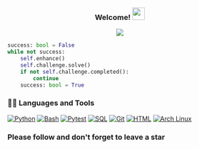<h3 align="center">
  Welcome!
  <img src="https://media.giphy.com/media/hvRJCLFzcasrR4ia7z/giphy.gif" width="28">
</h3>

<p align="center">
  <a href="https://github.com/DenverCoder1/readme-typing-svg"><img src="https://readme-typing-svg.herokuapp.com/?lines=Python%20Automation%20Engineer;Always%20learning%20new%20things&font=Fira%20Code&center=true&width=440&height=45&color=f75c7e&vCenter=true&size=22"></a>
</p>

```python
success: bool = False
while not success:
    self.enhance()
    self.challenge.solve()
    if not self.challenge.completed():
        continue
    success: bool = True
```

### 👨‍💻 Languages and Tools

<p>
    <a href="https://sourcerer.io/vyahello"><img alt="Python" src="https://img.shields.io/badge/Python-14354C.svg?logo=python&logoColor=white"></a>
    <a href="https://sourcerer.io/vyahello"><img alt="Bash" src="https://img.shields.io/badge/Bash-121011.svg?logo=gnu-bash&logoColor=white"></a>
    <a href="https://sourcerer.io/vyahello"><img alt="Pytest" src="https://img.shields.io/badge/Pytest-0A9EDC.svg?logo=pytest&logoColor=white"></a>
    <a href="https://sourcerer.io/vyahello"><img alt="SQL" src="https://custom-icon-badges.herokuapp.com/badge/SQL-025E8C.svg?logo=database&logoColor=white"></a>
    <a href="https://sourcerer.io/vyahello"><img alt="Git" src="https://img.shields.io/badge/Git-F05033.svg?logo=git&logoColor=white"></a>
    <a href="https://sourcerer.io/vyahello"><img alt="HTML" src="https://img.shields.io/badge/HTML-E34F26.svg?logo=html5&logoColor=white"></a>
    <a href="https://sourcerer.io/vyahello"><img alt="Arch Linux" src="https://img.shields.io/badge/Arch%20Linux-1793D1.svg?logo=arch-linux&logoColor=white"></a>
</p>

<h3> Please follow and don't forget to leave a star </h3>
